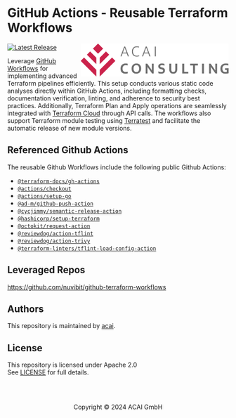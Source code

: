 # GitHub Actions - Reusable Terraform Workflows

<!-- LOGO -->
<a href="https://acai.gmbh">    
  <img src="https://github.com/acai-consulting/acai.public/raw/main/logo/logo_github_readme.png" alt="acai logo" title="ACAI" align="right" height="75" />
</a>

<!-- SHIELDS -->
[![Latest Release][release-shield]][release-url]

<!-- DESCRIPTION -->
Leverage [GitHub Workflows][github_workflows_link] for implementing advanced Terraform pipelines efficiently.
This setup conducts various static code analyses directly within GitHub Actions, including formatting checks, documentation verification, linting, and adherence to security best practices. Additionally, Terraform Plan and Apply operations are seamlessly integrated with [Terraform Cloud][tfe_intro] through API calls. The workflows also support Terraform module testing using [Terratest](terratest) and facilitate the automatic release of new module versions.


## Referenced Github Actions

The reusable Github Workflows include the following public Github Actions:

- [`@terraform-docs/gh-actions`](https://github.com/terraform-docs/gh-actions)
- [`@actions/checkout`](https://github.com/actions/checkout)
- [`@actions/setup-go`](https://github.com/actions/setup-go)
- [`@ad-m/github-push-action`](https://github.com/ad-m/github-push-action)
- [`@cycjimmy/semantic-release-action`](https://github.com/cycjimmy/semantic-release-action)
- [`@hashicorp/setup-terraform`](https://github.com/hashicorp/setup-terraform)
- [`@octokit/request-action`](https://github.com/octokit/request-action)
- [`@reviewdog/action-tflint`](https://github.com/reviewdog/action-tflint)
- [`@reviewdog/action-trivy`](https://github.com/reviewdog/action-trivy)
- [`@terraform-linters/tflint-load-config-action`](https://github.com/terraform-linters/tflint-load-config-action)

## Leveraged Repos

https://github.com/nuvibit/github-terraform-workflows

<!-- AUTHORS -->
## Authors
This repository is maintained by [acai][acai-url].

<!-- LICENSE -->
## License
This repository is licensed under Apache 2.0
<br />
See [LICENSE][license-url] for full details.

<!-- COPYRIGHT -->
<br />
<br />
<p align="center">Copyright &copy; 2024 ACAI GmbH</p>

<!-- MARKDOWN LINKS & IMAGES -->
[acai-shield]: https://img.shields.io/badge/maintained%20by-acai.com-%235849a6.svg?style=flat&color=1c83ba
[acai-url]: https://acai.com
[release-shield]: https://img.shields.io/github/v/release/acai/github-terraform-workflows?style=flat&color=success
[release-url]: https://github.com/acai-consulting/github-terraform-workflows/releases
[contributors-url]: https://github.com/acai-consulting/github-terraform-workflows/graphs/contributors
[license-url]: https://github.com/acai-consulting/github-terraform-workflows/tree/master/LICENSE
[terraform-workflow]: https://github.com/acai-consulting/github-terraform-workflows/blob/main/docs/terraform-workflow.png?raw=true

[github_workflows_link]: https://docs.github.com/en/actions/learn-github-actions/workflow-syntax-for-github-actions
[tfe_intro]: https://www.terraform.io/cloud-docs
[terratest]: https://terratest.gruntwork.io/
